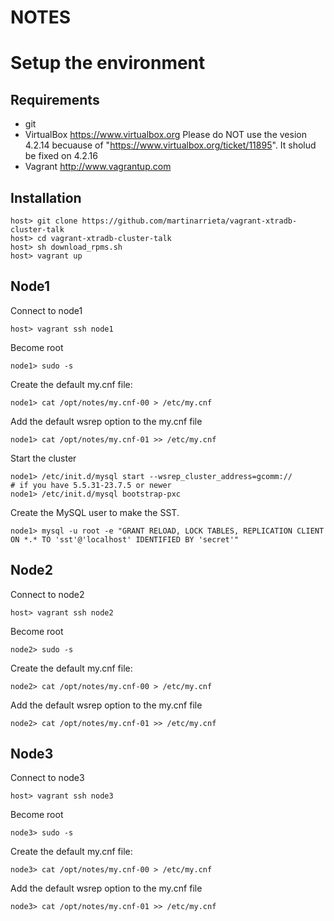 NOTES
=====


Setup the environment
=====================

Requirements
------------

* git
* VirtualBox https://www.virtualbox.org Please do NOT use the vesion 4.2.14 becuause of "https://www.virtualbox.org/ticket/11895". It sholud be fixed on 4.2.16
* Vagrant http://www.vagrantup.com


Installation
------------

	host> git clone https://github.com/martinarrieta/vagrant-xtradb-cluster-talk
	host> cd vagrant-xtradb-cluster-talk
	host> sh download_rpms.sh
	host> vagrant up


Node1
-----

Connect to node1

	host> vagrant ssh node1

Become root

	node1> sudo -s 

Create the default my.cnf file:

	node1> cat /opt/notes/my.cnf-00 > /etc/my.cnf

Add the default wsrep option to the my.cnf file

	node1> cat /opt/notes/my.cnf-01 >> /etc/my.cnf

Start the cluster

	node1> /etc/init.d/mysql start --wsrep_cluster_address=gcomm://
	# if you have 5.5.31-23.7.5 or newer 
	node1> /etc/init.d/mysql bootstrap-pxc


Create the MySQL user to make the SST.

	node1> mysql -u root -e "GRANT RELOAD, LOCK TABLES, REPLICATION CLIENT ON *.* TO 'sst'@'localhost' IDENTIFIED BY 'secret'"


Node2
-----

Connect to node2

	host> vagrant ssh node2

Become root

	node2> sudo -s 

Create the default my.cnf file:

	node2> cat /opt/notes/my.cnf-00 > /etc/my.cnf

Add the default wsrep option to the my.cnf file

	node2> cat /opt/notes/my.cnf-01 >> /etc/my.cnf


Node3
-----

Connect to node3

	host> vagrant ssh node3

Become root

	node3> sudo -s 

Create the default my.cnf file:

	node3> cat /opt/notes/my.cnf-00 > /etc/my.cnf

Add the default wsrep option to the my.cnf file

	node3> cat /opt/notes/my.cnf-01 >> /etc/my.cnf